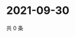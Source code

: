 # 2021-09-30

共 0 条

<!-- BEGIN WEIBO -->
<!-- 最后更新时间 Thu Sep 30 2021 20:13:15 GMT+0800 (China Standard Time) -->

<!-- END WEIBO -->

